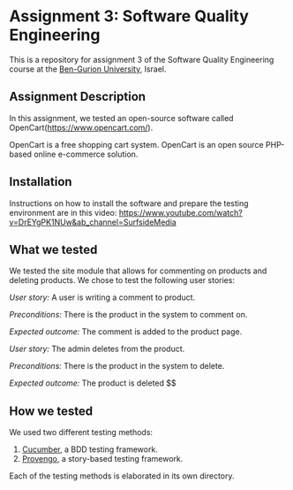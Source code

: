 # Assignment 3: Software Quality Engineering
This is a repository for assignment 3 of the Software Quality Engineering course at the [Ben-Gurion University](https://in.bgu.ac.il/), Israel.

## Assignment Description
In this assignment, we tested an open-source software called OpenCart(https://www.opencart.com/).

OpenCart is a free shopping cart system. OpenCart is an open source PHP-based online e-commerce solution.
## Installation
Instructions on how to install the software and prepare the testing environment are in this video:
https://www.youtube.com/watch?v=DrEYgPK1NUw&ab_channel=SurfsideMedia

## What we tested

We tested the site module that allows for commenting on products and deleting products. We chose to test the following user stories: 

*User story:* A user is writing a comment to product.

*Preconditions:* There is the product in the system to comment on.

*Expected outcome:* The comment is added to the product page.

*User story:* The admin deletes from the product.

*Preconditions:* There is the product in the system to delete.

*Expected outcome:* The product is deleted
$$

## How we tested
We used two different testing methods:
1. [Cucumber](https://cucumber.io/), a BDD testing framework.
2. [Provengo](https://provengo.tech/), a story-based testing framework.

Each of the testing methods is elaborated in its own directory. 
